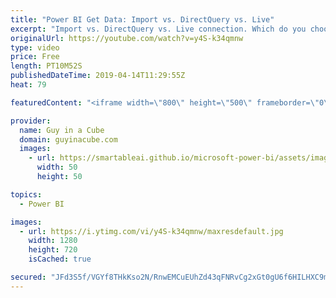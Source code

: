 ```yaml
---
title: "Power BI Get Data: Import vs. DirectQuery vs. Live"
excerpt: "Import vs. DirectQuery vs. Live connection. Which do you choose and why in Power BI? Adam looks at the three options when creating reports in Power BI Desktop.   DirectQuery in SQL Server 2016 Analysis Services Whitepaper https://blogs.msdn.microsoft.com/analysisservices/2017/04/06/directquery-in-sql-server-2016-analysis-services-whitepaper/"
originalUrl: https://youtube.com/watch?v=y4S-k34qmnw
type: video
price: Free
length: PT10M52S
publishedDateTime: 2019-04-14T11:29:55Z
heat: 79

featuredContent: "<iframe width=\"800\" height=\"500\" frameborder=\"0\" src=\"https://www.youtube.com/embed/y4S-k34qmnw\" allow=\"accelerometer; autoplay; encrypted-media; gyroscope; picture-in-picture\" allowfullscreen></iframe>"

provider:
  name: Guy in a Cube
  domain: guyinacube.com
  images:
    - url: https://smartableai.github.io/microsoft-power-bi/assets/images/organizations/guyinacube.com-50x50.jpg
      width: 50
      height: 50

topics:
  - Power BI

images:
  - url: https://i.ytimg.com/vi/y4S-k34qmnw/maxresdefault.jpg
    width: 1280
    height: 720
    isCached: true

secured: "JFd3S5f/VGYf8THkKso2N/RnwEMCuEUhZd43qFNRvCg2xGt0gU6f6HILHXC9m7hXp4+P3qZZV2ttWn0iWDSSXB2Yg+af6gRDsHSDHZxLMCMB9kAnIzdRivk5/Gzmi424Y7xqspXaK2V0RTmhPhCwCaI1JEI0HQfkIaQZdc4jToEOS4zT7asSZFedXBSGavcRKSzpBCl5a4Dt+PTSQBfzfTmSTMBLxvGBDlZTCU3Y5O/vFHd7PeBT+BusVMTOBV6IxUSPaFGhMcoz9ijSOoL0odh3rxB6W/I365OmkOBX7130BySsf399x72rkHv7sTbPkPnrU8fZBZA4wHj1jbEB02/UWO+Hu5JxPTiki7vcvCgYzyYTPLKs7/qWS5xsvB/MoLm8MUYzHiFIPDl/irXqGKHT9SWgDkUuwq5N25Jblzst4+eBlkacFIb/gyTTkOpm;bRBjTcohsB+/WhMG+fXpEw=="
---
```


